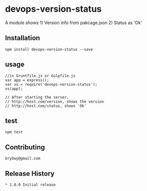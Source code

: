 devops-version-status
===================

A module shows
    1) Version info from pakcage.json
    2) Status as 'Ok'

## Installation
    npm install devops-version-status --save

## usage
    //in Gruntfile.js or Gulpfile.js
    var app = express();
    var vs = require('devops-version-status');
    vs(app);

    // After starting the server,
    // http://host.com/version, shows the version
    // http://host.com/status, shows 'Ok'

## test
    npm test

## Contributing
    brybwy@gmail.com

## Release History
    * 1.0.0 Initial release
